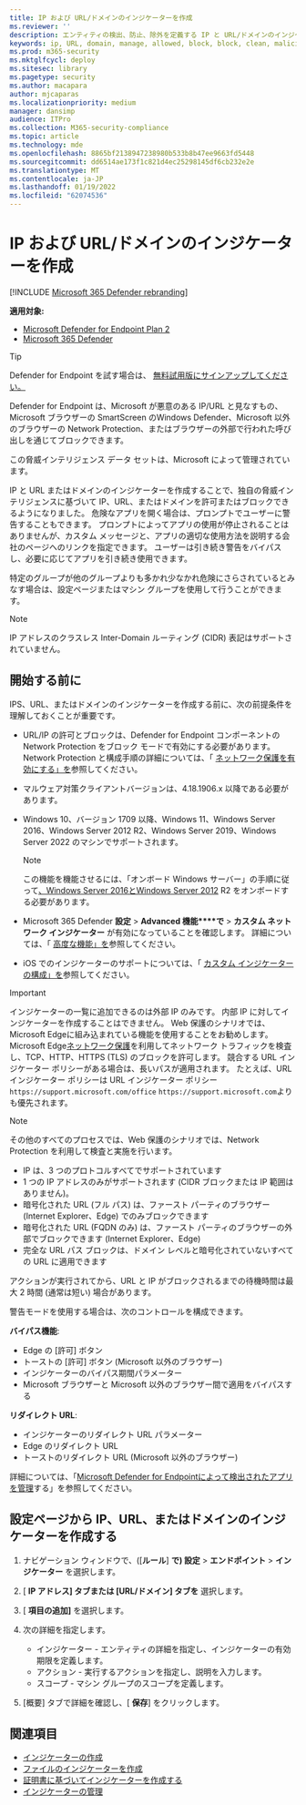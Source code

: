 ```yaml
---
title: IP および URL/ドメインのインジケーターを作成
ms.reviewer: ''
description: エンティティの検出、防止、除外を定義する IP と URL/ドメインのインジケーターを作成します。
keywords: ip, URL, domain, manage, allowed, block, block, clean, malicious, file hash, ip address, urls, domain
ms.prod: m365-security
ms.mktglfcycl: deploy
ms.sitesec: library
ms.pagetype: security
ms.author: macapara
author: mjcaparas
ms.localizationpriority: medium
manager: dansimp
audience: ITPro
ms.collection: M365-security-compliance
ms.topic: article
ms.technology: mde
ms.openlocfilehash: 8865bf2138947238980b533b8b47ee9663fd5448
ms.sourcegitcommit: dd6514ae173f1c821d4ec25298145df6cb232e2e
ms.translationtype: MT
ms.contentlocale: ja-JP
ms.lasthandoff: 01/19/2022
ms.locfileid: "62074536"
---
```

# <a name="create-indicators-for-ips-and-urlsdomains"></a>IP および URL/ドメインのインジケーターを作成

[!INCLUDE [Microsoft 365 Defender rebranding](../../includes/microsoft-defender.md)]

**適用対象:**
- [Microsoft Defender for Endpoint Plan 2](https://go.microsoft.com/fwlink/p/?linkid=2154037)
- [Microsoft 365 Defender](https://go.microsoft.com/fwlink/?linkid=2118804)

> [!TIP]
> Defender for Endpoint を試す場合は、 [無料試用版にサインアップしてください。](https://www.microsoft.com/WindowsForBusiness/windows-atp?ocid=docs-wdatp-automationexclusionlist-abovefoldlink)

Defender for Endpoint は、Microsoft が悪意のある IP/URL と見なすもの、Microsoft ブラウザーの SmartScreen のWindows Defender、Microsoft 以外のブラウザーの Network Protection、またはブラウザーの外部で行われた呼び出しを通じてブロックできます。

この脅威インテリジェンス データ セットは、Microsoft によって管理されています。

IP と URL またはドメインのインジケーターを作成することで、独自の脅威インテリジェンスに基づいて IP、URL、またはドメインを許可またはブロックできるようになりました。 危険なアプリを開く場合は、プロンプトでユーザーに警告することもできます。 プロンプトによってアプリの使用が停止されることはありませんが、カスタム メッセージと、アプリの適切な使用方法を説明する会社のページへのリンクを指定できます。 ユーザーは引き続き警告をバイパスし、必要に応じてアプリを引き続き使用できます。

特定のグループが他のグループよりも多かれ少なかれ危険にさらされているとみなす場合は、設定ページまたはマシン グループを使用して行うことができます。

> [!NOTE]
> IP アドレスのクラスレス Inter-Domain ルーティング (CIDR) 表記はサポートされていません。

## <a name="before-you-begin"></a>開始する前に

IPS、URL、またはドメインのインジケーターを作成する前に、次の前提条件を理解しておくことが重要です。

- URL/IP の許可とブロックは、Defender for Endpoint コンポーネントの Network Protection をブロック モードで有効にする必要があります。 Network Protection と構成手順の詳細については、「 [ネットワーク保護を有効にする」を](enable-network-protection.md)参照してください。
- マルウェア対策クライアントバージョンは、4.18.1906.x 以降である必要があります。 
- Windows 10、バージョン 1709 以降、Windows 11、Windows Server 2016、Windows Server 2012 R2、Windows Server 2019、Windows Server 2022 のマシンでサポートされます。

    > [!NOTE]
    > この機能を機能させるには、「オンボード Windows サーバー」の手順に従って[、Windows Server 2016とWindows Server 2012](configure-server-endpoints.md#windows-server-2012-r2-and-windows-server-2016) R2 をオンボードする必要があります。

- Microsoft 365 Defender **設定** \> **Advanced 機能****で** \> **カスタム ネットワーク インジケーター** が有効になっていることを確認します。 詳細については、「 [高度な機能」を](advanced-features.md)参照してください。
- iOS でのインジケーターのサポートについては、「 [カスタム インジケーターの構成」を](/microsoft-365/security/defender-endpoint/ios-configure-features#configure-custom-indicators)参照してください。

> [!IMPORTANT]
> インジケーターの一覧に追加できるのは外部 IP のみです。 内部 IP に対してインジケーターを作成することはできません。
> Web 保護のシナリオでは、Microsoft Edgeに組み込まれている機能を使用することをお勧めします。 Microsoft Edge[ネットワーク保護](network-protection.md)を利用してネットワーク トラフィックを検査し、TCP、HTTP、HTTPS (TLS) のブロックを許可します。
> 競合する URL インジケーター ポリシーがある場合は、長いパスが適用されます。 たとえば、URL インジケーター ポリシーは URL インジケーター ポリシー `https://support.microsoft.com/office` `https://support.microsoft.com`よりも優先されます。

> [!NOTE]
> その他のすべてのプロセスでは、Web 保護のシナリオでは、Network Protection を利用して検査と実施を行います。
>
> - IP は、3 つのプロトコルすべてでサポートされています
> - 1 つの IP アドレスのみがサポートされます (CIDR ブロックまたは IP 範囲はありません)。
> - 暗号化された URL (フル パス) は、ファースト パーティのブラウザー (Internet Explorer、Edge) でのみブロックできます
> - 暗号化された URL (FQDN のみ) は、ファースト パーティのブラウザーの外部でブロックできます (Internet Explorer、Edge)
> - 完全な URL パス ブロックは、ドメイン レベルと暗号化されていないすべての URL に適用できます
>
> アクションが実行されてから、URL と IP がブロックされるまでの待機時間は最大 2 時間 (通常は短い) 場合があります。

警告モードを使用する場合は、次のコントロールを構成できます。

**バイパス機能**:

- Edge の [許可] ボタン
- トーストの [許可] ボタン (Microsoft 以外のブラウザー)
- インジケーターのバイパス期間パラメーター
- Microsoft ブラウザーと Microsoft 以外のブラウザー間で適用をバイパスする

**リダイレクト URL**:

- インジケーターのリダイレクト URL パラメーター
- Edge のリダイレクト URL
- トーストのリダイレクト URL (Microsoft 以外のブラウザー)

詳細については、「[Microsoft Defender for Endpointによって検出されたアプリを管理](/cloud-app-security/mde-govern)する」を参照してください。

## <a name="create-an-indicator-for-ips-urls-or-domains-from-the-settings-page"></a>設定ページから IP、URL、またはドメインのインジケーターを作成する

1. ナビゲーション ウィンドウで、([**ルール**] **で) 設定** \> **エンドポイント** \> **インジケーター** を選択します。

2. [ **IP アドレス] タブまたは [URL/ドメイン] タブを** 選択します。

3. [ **項目の追加]** を選択します。

4. 次の詳細を指定します。
   - インジケーター - エンティティの詳細を指定し、インジケーターの有効期限を定義します。
   - アクション - 実行するアクションを指定し、説明を入力します。
   - スコープ - マシン グループのスコープを定義します。

5. [概要] タブで詳細を確認し、[ **保存**] をクリックします。

## <a name="related-topics"></a>関連項目

- [インジケーターの作成](manage-indicators.md)
- [ファイルのインジケーターを作成 ](indicator-file.md)
- [証明書に基づいてインジケーターを作成する](indicator-certificates.md)
- [インジケーターの管理](indicator-manage.md)
